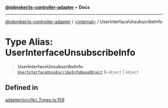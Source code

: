 [**@iobroker/js-controller-adapter**](../../README.md) • **Docs**

***

[@iobroker/js-controller-adapter](../../globals.md) / [\<internal\>](../README.md) / UserInterfaceUnsubscribeInfo

# Type Alias: UserInterfaceUnsubscribeInfo

> **UserInterfaceUnsubscribeInfo**: [`UserInterfaceUnsubscribeInfoBaseObject`](UserInterfaceUnsubscribeInfoBaseObject.md) & `object` \| `object`

## Defined in

[adapter/src/lib/\_Types.ts:159](https://github.com/ioBroker/ioBroker.js-controller/blob/6c3a3884e29c4b6f03de102d699f9813dd546c7d/packages/adapter/src/lib/_Types.ts#L159)
